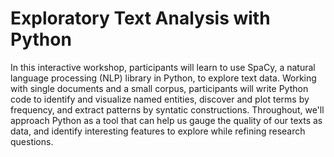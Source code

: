 # Exploratory Text Analysis with Python

In this interactive workshop, participants will learn to use SpaCy, a natural language processing (NLP) library in Python, to explore text data. Working with single documents and a small corpus, participants will write Python code to identify and visualize named entities, discover and plot terms by frequency, and extract patterns by syntatic constructions. Throughout, we'll approach Python as a tool that can help us gauge the quality of our texts as data, and identify interesting features to explore while refining research questions.  